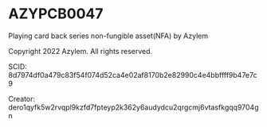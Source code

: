 # AZYPCB0047
Playing card back series non-fungible asset(NFA) by Azylem

Copyright 2022 Azylem. All rights reserved.

SCID: 8d7974df0a479c83f54f074d52ca4e02af8170b2e82990c4e4bbffff9b47e7c9

Creator: dero1qyfk5w2rvqpl9kzfd7fpteyp2k362y6audydcu2qrgcmj6vtasfkgqq9704gn
